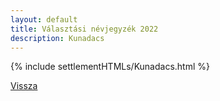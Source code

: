 ```yaml
---
layout: default
title: Választási névjegyzék 2022
description: Kunadacs
---
```


{% include settlementHTMLs/Kunadacs.html %}

[Vissza](../)